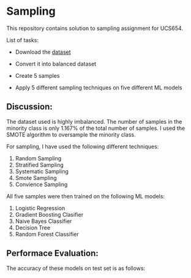 # Sampling


This repository contains solution to sampling assignment for UCS654.

List of tasks:

 - Download the [dataset](https://github.com/priyajotgill2003/Sampling/blob/main/Creditcard_data.csv)
 
 - Convert it into balanced dataset
 
 - Create 5 samples
 
 - Apply 5 different sampling techniques on five different ML models
 
## Discussion:

The dataset used is highly imbalanced. The number of samples in the minority class is only 1.167% of the total number of samples. I used the SMOTE algorithm to oversample the minority class.


For sampling, I have used the following different techniques:

1. Random Sampling
2. Stratified Sampling
3. Systematic Sampling
4. Smote Sampling
5. Convience Sampling

All five samples were then trained on the following ML models:

1. Logistic Regression
2. Gradient Boosting Clasifier
3. Naive Bayes Classifier
4. Decision Tree
5. Random Forest Classifier

## Performace Evaluation:

The accuracy of these models on test set is as follows:

